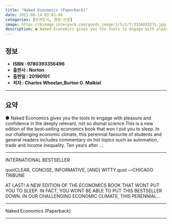 ```yaml
---
title: "Naked Economics (Paperback)"
date: 2021-06-14 03:41:48
categories: [외국도서, 경영-인문]
image: https://bimage.interpark.com/goods_image/1/5/2/7/333601527s.jpg
description: ● Naked Economics gives you the tools to engage with pleasure and confidence in the deeply relevant, not so dismal science.This is a new edition of the best-se
---
```


## **정보**

- **ISBN : 9780393356496**
- **출판사 : Norton**
- **출판일 : 20190101**
- **저자 : Charles Wheelan,Burton G. Malkiel**

------



## **요약**

●  Naked Economics gives you the tools to engage with pleasure and confidence in the deeply relevant, not so dismal science.This is a new edition of the best-selling economics book that won t put you to sleep. In our challenging economic climate, this perennial favourite of students and general readers includes commentary on hot topics such as automation, trade and income inequality. Ten years after ...

------

INTERNATIONAL BESTSELLER

quotCLEAR, CONCISE, INFORMATIVE, [AND] WITTY.quot ―CHICAGO TRIBUNE

AT LAST! A NEW EDITION OF THE ECONOMICS BOOK THAT WONT PUT YOU TO SLEEP. IN FACT, YOU WONT BE ABLE TO PUT THIS BESTSELLER DOWN. IN OUR CHALLENGING ECONOMIC CLIMATE, THIS PERENNIAL... 

------


Naked Economics (Paperback) 

------


